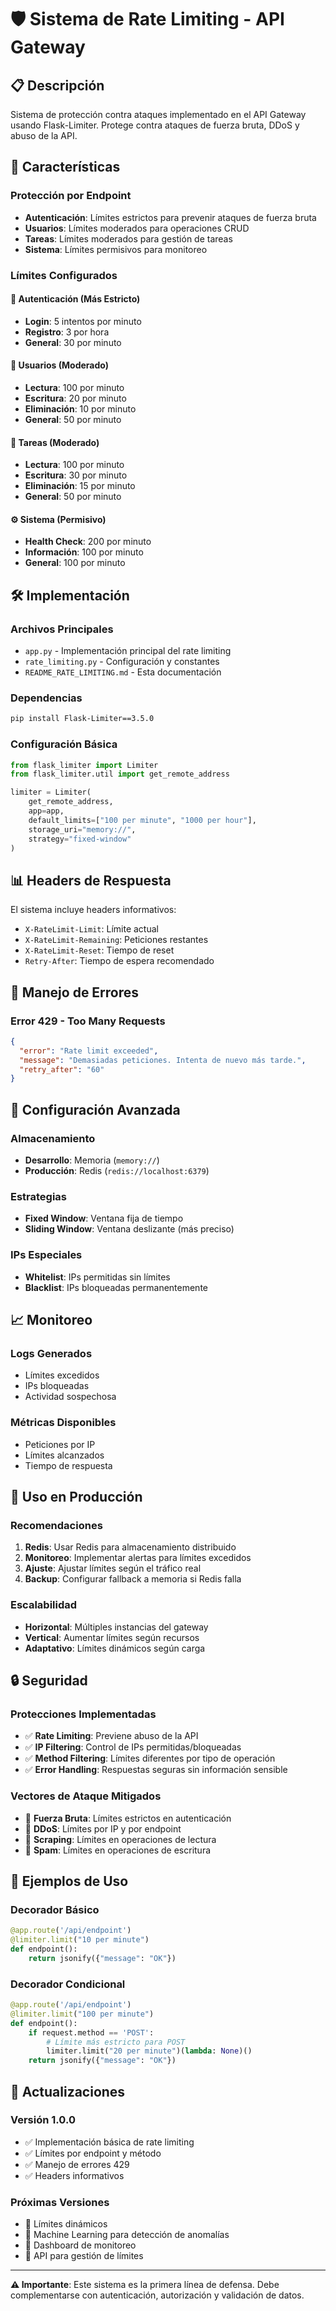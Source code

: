 # 🛡️ Sistema de Rate Limiting - API Gateway

## 📋 Descripción

Sistema de protección contra ataques implementado en el API Gateway usando Flask-Limiter. Protege contra ataques de fuerza bruta, DDoS y abuso de la API.

## 🚀 Características

### **Protección por Endpoint**
- **Autenticación**: Límites estrictos para prevenir ataques de fuerza bruta
- **Usuarios**: Límites moderados para operaciones CRUD
- **Tareas**: Límites moderados para gestión de tareas
- **Sistema**: Límites permisivos para monitoreo

### **Límites Configurados**

#### **🔐 Autenticación (Más Estricto)**
- **Login**: 5 intentos por minuto
- **Registro**: 3 por hora
- **General**: 30 por minuto

#### **👥 Usuarios (Moderado)**
- **Lectura**: 100 por minuto
- **Escritura**: 20 por minuto
- **Eliminación**: 10 por minuto
- **General**: 50 por minuto

#### **📝 Tareas (Moderado)**
- **Lectura**: 100 por minuto
- **Escritura**: 30 por minuto
- **Eliminación**: 15 por minuto
- **General**: 50 por minuto

#### **⚙️ Sistema (Permisivo)**
- **Health Check**: 200 por minuto
- **Información**: 100 por minuto
- **General**: 100 por minuto

## 🛠️ Implementación

### **Archivos Principales**
- `app.py` - Implementación principal del rate limiting
- `rate_limiting.py` - Configuración y constantes
- `README_RATE_LIMITING.md` - Esta documentación

### **Dependencias**
```bash
pip install Flask-Limiter==3.5.0
```

### **Configuración Básica**
```python
from flask_limiter import Limiter
from flask_limiter.util import get_remote_address

limiter = Limiter(
    get_remote_address,
    app=app,
    default_limits=["100 per minute", "1000 per hour"],
    storage_uri="memory://",
    strategy="fixed-window"
)
```

## 📊 Headers de Respuesta

El sistema incluye headers informativos:

- `X-RateLimit-Limit`: Límite actual
- `X-RateLimit-Remaining`: Peticiones restantes
- `X-RateLimit-Reset`: Tiempo de reset
- `Retry-After`: Tiempo de espera recomendado

## 🚨 Manejo de Errores

### **Error 429 - Too Many Requests**
```json
{
  "error": "Rate limit exceeded",
  "message": "Demasiadas peticiones. Intenta de nuevo más tarde.",
  "retry_after": "60"
}
```

## 🔧 Configuración Avanzada

### **Almacenamiento**
- **Desarrollo**: Memoria (`memory://`)
- **Producción**: Redis (`redis://localhost:6379`)

### **Estrategias**
- **Fixed Window**: Ventana fija de tiempo
- **Sliding Window**: Ventana deslizante (más preciso)

### **IPs Especiales**
- **Whitelist**: IPs permitidas sin límites
- **Blacklist**: IPs bloqueadas permanentemente

## 📈 Monitoreo

### **Logs Generados**
- Límites excedidos
- IPs bloqueadas
- Actividad sospechosa

### **Métricas Disponibles**
- Peticiones por IP
- Límites alcanzados
- Tiempo de respuesta

## 🚀 Uso en Producción

### **Recomendaciones**
1. **Redis**: Usar Redis para almacenamiento distribuido
2. **Monitoreo**: Implementar alertas para límites excedidos
3. **Ajuste**: Ajustar límites según el tráfico real
4. **Backup**: Configurar fallback a memoria si Redis falla

### **Escalabilidad**
- **Horizontal**: Múltiples instancias del gateway
- **Vertical**: Aumentar límites según recursos
- **Adaptativo**: Límites dinámicos según carga

## 🔒 Seguridad

### **Protecciones Implementadas**
- ✅ **Rate Limiting**: Previene abuso de la API
- ✅ **IP Filtering**: Control de IPs permitidas/bloqueadas
- ✅ **Method Filtering**: Límites diferentes por tipo de operación
- ✅ **Error Handling**: Respuestas seguras sin información sensible

### **Vectores de Ataque Mitigados**
- 🚫 **Fuerza Bruta**: Límites estrictos en autenticación
- 🚫 **DDoS**: Límites por IP y por endpoint
- 🚫 **Scraping**: Límites en operaciones de lectura
- 🚫 **Spam**: Límites en operaciones de escritura

## 📝 Ejemplos de Uso

### **Decorador Básico**
```python
@app.route('/api/endpoint')
@limiter.limit("10 per minute")
def endpoint():
    return jsonify({"message": "OK"})
```

### **Decorador Condicional**
```python
@app.route('/api/endpoint')
@limiter.limit("100 per minute")
def endpoint():
    if request.method == 'POST':
        # Límite más estricto para POST
        limiter.limit("20 per minute")(lambda: None)()
    return jsonify({"message": "OK"})
```

## 🔄 Actualizaciones

### **Versión 1.0.0**
- ✅ Implementación básica de rate limiting
- ✅ Límites por endpoint y método
- ✅ Manejo de errores 429
- ✅ Headers informativos

### **Próximas Versiones**
- 🔄 Límites dinámicos
- 🔄 Machine Learning para detección de anomalías
- 🔄 Dashboard de monitoreo
- 🔄 API para gestión de límites

---

**⚠️ Importante**: Este sistema es la primera línea de defensa. Debe complementarse con autenticación, autorización y validación de datos.
